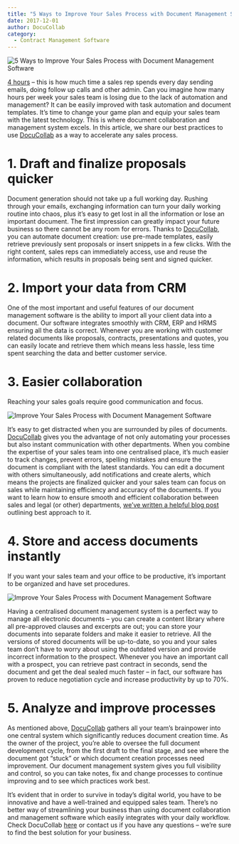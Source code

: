 ```yaml
---
title: "5 Ways to Improve Your Sales Process with Document Management Software"
date: 2017-12-01
author: DocuCollab
category:
  - Contract Management Software
---
```


![5 Ways to Improve Your Sales Process with Document Management Software](/img/blog/33-850x429.jpg)

[4 hours](https://uk.insidesales.com/wp-content/uploads/2016/04/insidesales.com-15-time-wasters.pdf?f4bf21&f4bf21) – this is how much time a sales rep spends every day sending emails, doing follow up calls and other admin. Can you imagine how many hours per week your sales team is losing due to the lack of automation and management? It can be easily improved with task automation and document templates. It’s time to change your game plan and equip your sales team with the latest technology. This is where document collaboration and management system excels. In this article, we share our best practices to use [DocuCollab](https://docucollab.com/) as a way to accelerate any sales process.

# 1. Draft and finalize proposals quicker

Document generation should not take up a full working day. Rushing through your emails, exchanging information can turn your daily working routine into chaos, plus it’s easy to get lost in all the information or lose an important document. The first impression can greatly impact your future business so there cannot be any room for errors. Thanks to [DocuCollab](https://docucollab.com/), you can automate document creation: use pre-made templates, easily retrieve previously sent proposals or insert snippets in a few clicks. With the right content, sales reps can immediately access, use and reuse the information, which results in proposals being sent and signed quicker.

# 2. Import your data from CRM

One of the most important and useful features of our document management software is the ability to import all your client data into a document. Our software integrates smoothly with CRM, ERP and HRMS ensuring all the data is correct. Whenever you are working with customer related documents like proposals, contracts, presentations and quotes, you can easily locate and retrieve them which means less hassle, less time spent searching the data and better customer service.

# 3. Easier collaboration

Reaching your sales goals require good communication and focus.

 ![Improve Your Sales Process with Document Management Software](/img/blog/outsourced-team-300x240.jpg) 

It’s easy to get distracted when you are surrounded by piles of documents. [DocuCollab](https://docucollab.com/) gives you the advantage of not only automating your processes but also instant communication with other departments. When you combine the expertise of your sales team into one centralised place, it’s much easier to track changes, prevent errors, spelling mistakes and ensure the document is compliant with the latest standards. You can edit a document with others simultaneously, add notifications and create alerts, which means the projects are finalized quicker and your sales team can focus on sales while maintaining efficiency and accuracy of the documents. If you want to learn how to ensure smooth and efficient collaboration between sales and legal (or other) departments, [we’ve written a helpful blog post](https://docucollab.com/make-legal-sales-departments-best-friends/) outlining best approach to it.

# 4. Store and access documents instantly

If you want your sales team and your office to be productive, it’s important to be organized and have set procedures.

 ![Improve Your Sales Process with Document Management Software](/img/blog/business-137-768x461.jpg)

Having a centralised document management system is a perfect way to manage all electronic documents – you can create a content library where all pre-approved clauses and excerpts are out; you can store your documents into separate folders and make it easier to retrieve. All the versions of stored documents will be up-to-date, so you and your sales team don’t have to worry about using the outdated version and provide incorrect information to the prospect. Whenever you have an important call with a prospect, you can retrieve past contract in seconds, send the document and get the deal sealed much faster – in fact, our software has proven to reduce negotiation cycle and increase productivity by up to 70%.

# 5. Analyze and improve processes

As mentioned above, [DocuCollab](https://docucollab.com/) gathers all your team’s brainpower into one central system which significantly reduces document creation time. As the owner of the project, you’re able to oversee the full document development cycle, from the first draft to the final stage, and see where the document got “stuck” or which document creation processes need improvement. Our document management system gives you full visibility and control, so you can take notes, fix and change processes to continue improving and to see which practices work best.

It’s evident that in order to survive in today’s digital world, you have to be innovative and have a well-trained and equipped sales team. There’s no better way of streamlining your business than using document collaboration and management software which easily integrates with your daily workflow. Check DocuCollab [here](https://docucollab.com/) or contact us if you have any questions – we’re sure to find the best solution for your business.
